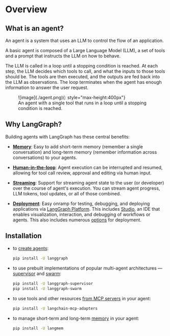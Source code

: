 # Overview

## What is an agent?

An agent is a system that uses an LLM to control the flow of an application.

A basic agent is composed of a Large Language Model (LLM), a set of tools and a prompt
that instructs the LLM on how to behave.

The LLM is called in a loop until a stopping condition is reached. At each step, the LLM
decides which tools to call, and what the inputs to those tools should be. The tools are
then executed, and the outputs are fed back into the LLM as observations. The loop
terminates when the agent has enough information to answer the user request.

<figure markdown="1">
![image](./agent.png){: style="max-height:400px"}
<figcaption>An agent with a single tool that runs in a loop until a stopping condition is reached.</figcaption>
</figure>

## Why LangGraph?

Building agents with LangGraph has these central benefits:

- [**Memory**](./memory.md): Easy to add short-term memory (remember a single conversation) and long-term memory (remember information across conversations) to your agents.

- [**Human-in-the-loop**](./human-in-the-loop.md): Agent execution can be interrupted and resumed, allowing for tool call review, approval and editing via human input.

- [**Streaming**](./streaming.md): Support for streaming agent state to the user (or developer) over the course of agent's execution. You can stream agent progress, LLM tokens, tool updates, or all of those combined.

- [**Deployment**](./deployment.md): Easy onramp for testing, debugging, and deploying applications via [LangGraph Platform](https://langchain-ai.github.io/langgraph/concepts/langgraph_platform/). This includes [Studio](https://langchain-ai.github.io/langgraph/concepts/langgraph_studio/), an IDE that enables visualization, interaction, and debugging of workflows or agents. This also includes numerous [options](https://langchain-ai.github.io/langgraph/tutorials/deployment/) for deployment.

## Installation

* to [create agents](./agents.md):

    ```bash
    pip install -U langgraph
    ```

* to use prebuilt implementations of popular multi-agent architectures —  [supervisor](./multi-agent.md#supervisor) and [swarm](./multi-agent.md#swarm):

    ```bash
    pip install -U langgraph-supervisor
    pip install -U langgraph-swarm
    ```

* to use tools and other resources [from MCP servers](./mcp.md) in your agent:

    ```bash
    pip install -U langchain-mcp-adapters
    ```

* to manage short-term and long-term [memory](./memory.md) in your agent:

    ```bash
    pip install -U langmem
    ```